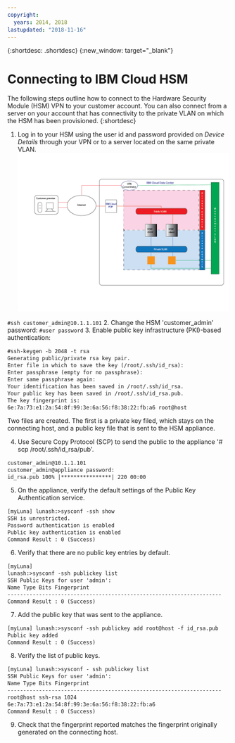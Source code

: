 ```yaml
---
copyright:
  years: 2014, 2018
lastupdated: "2018-11-16"
---
```


{:shortdesc: .shortdesc}
{:new_window: target="_blank"}

# Connecting to IBM Cloud HSM

The following steps outline how to connect to the Hardware Security Module (HSM) VPN to your customer account. You can also connect from a server on your account that has connectivity to the private VLAN on which the HSM has been provisioned. 
{:shortdesc}

1. Log in to your HSM using the user id and password provided on *Device Details* through your VPN or to a server located on the same private VLAN.
![Architecture of a network with the HSM](/images/Connecting_to_HSM-01.png "HSM Architecture")

`#ssh customer_admin@10.1.1.101`
2. Change the HSM 'customer_admin' password:
`#user password`
3. Enable public key infrastructure (PKI)-based authentication:
```
#ssh-keygen -b 2048 -t rsa
Generating public/private rsa key pair.
Enter file in which to save the key (/root/.ssh/id_rsa):
Enter passphrase (empty for no passphrase):
Enter same passphrase again:
Your identification has been saved in /root/.ssh/id_rsa.
Your public key has been saved in /root/.ssh/id_rsa.pub.
The key fingerprint is:
6e:7a:73:e1:2a:54:8f:99:3e:6a:56:f8:38:22:fb:a6 root@host
```
Two files are created. The first is a private key filed, which stays on the connecting host, and a public key file that is sent to the HSM appliance.

4. Use Secure Copy Protocol (SCP) to send the public to the appliance '# scp /root/.ssh/id_rsa/pub'.
```
customer_admin@10.1.1.101
customer_admin@appliance password:
id_rsa.pub 100% |****************| 220 00:00
```
5. On the appliance, verify the default settings of the Public Key Authentication service.
```
[myLuna] lunash:>sysconf -ssh show
SSH is unrestricted.
Password authentication is enabled
Public key authentication is enabled
Command Result : 0 (Success)
```
6. Verify that there are no public key entries by default.
```
[myLuna]
lunash:>sysconf -ssh publickey list
SSH Public Keys for user 'admin':
Name Type Bits Fingerprint
--------------------------------------------------------------------
Command Result : 0 (Success)
```
7. Add the public key that was sent to the appliance.
```
[myLuna] lunash:>sysconf -ssh publickey add root@host -f id_rsa.pub
Public key added
Command Result : 0 (Success)
```
8. Verify the list of public keys.
```
[myLuna] lunash:>sysconf - ssh publickey list
SSH Public Keys for user 'admin':
Name Type Bits Fingerprint
--------------------------------------------------------------------
root@host ssh-rsa 1024
6e:7a:73:e1:2a:54:8f:99:3e:6a:56:f8:38:22:fb:a6
Command Result : 0 (Success)
```
9. Check that the fingerprint reported matches the fingerprint originally generated on the connecting host.
